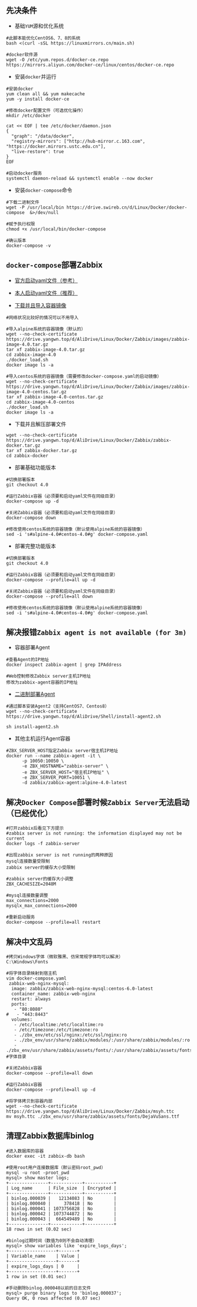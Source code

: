 ## 先决条件

- 基础`YUM`源和优化系统

```shell
#此脚本能优化CentOS6、7、8的系统
bash <(curl -sSL https://linuxmirrors.cn/main.sh)

#docker软件源
wget -O /etc/yum.repos.d/docker-ce.repo https://mirrors.aliyun.com/docker-ce/linux/centos/docker-ce.repo
```

- 安装`docker`并运行

```shell
#安装docker
yum clean all && yum makecache
yum -y install docker-ce

#修改docker配置文件（可选优化操作）
mkdir /etc/docker

cat << EOF | tee /etc/docker/daemon.json
{
  "graph": "/data/docker",
  "registry-mirrors": ["http://hub-mirror.c.163.com", "https://docker.mirrors.ustc.edu.cn"],
  "live-restore": true
}
EOF

#启动docker服务
systemctl daemon-reload && systemctl enable --now docker
```

- 安装`docker-compose`命令

```shell
#下载二进制文件
wget -P /usr/local/bin https://drive.swireb.cn/d/Linux/Docker/docker-compose  &>/dev/null

#赋予执行权限
chmod +x /usr/local/bin/docker-compose

#确认版本
docker-compose -v
```



## `docker-compose`部署Zabbix

- [官方启动yaml文件（参考）](https://github.com/zabbix/zabbix-docker)
- [本人启动yaml文件（推荐）](https://github.com/Jack-Ywn/zabbix-docker)        

- [下载并且导入容器镜像](https://drive.yangwn.top/AliDrive/Linux/Docker/Zabbix/images)

```shell
#网络状况比较好的情况可以不用导入

#导入alpine系统的容器镜像（默认的）
wget --no-check-certificate https://drive.yangwn.top/d/AliDrive/Linux/Docker/Zabbix/images/zabbix-image-4.0.tar.gz
tar xf zabbix-image-4.0.tar.gz
cd zabbix-image-4.0
./docker_load.sh
docker image ls -a

#导入centos系统的容器镜像（需要修改docker-compose.yaml的启动镜像）
wget --no-check-certificate https://drive.yangwn.top/d/AliDrive/Linux/Docker/Zabbix/images/zabbix-image-4.0-centos.tar.gz
tar xf zabbix-image-4.0-centos.tar.gz
cd zabbix-image-4.0-centos
./docker_load.sh
docker image ls -a
```

- 下载并且解压部署文件

```shell
wget --no-check-certificate https://drive.yangwn.top/d/AliDrive/Linux/Docker/Zabbix/zabbix-docker.tar.gz
tar xf zabbix-docker.tar.gz
cd zabbix-docker
```

- 部署基础功能版本

```shell
#切换部署版本
git checkout 4.0 

#运行Zabbix容器（必须要和启动yaml文件在同级目录）
docker-compose up -d

#关闭Zabbix容器（必须要和启动yaml文件在同级目录）
docker-compose down

#修改使用centos系统的容器镜像（默认使用alpine系统的容器镜像）
sed -i 's#alpine-4.0#centos-4.0#g' docker-compose.yaml
```

- 部署完整功能版本

```shell
#切换部署版本
git checkout 4.0 

#运行Zabbix容器（必须要和启动yaml文件在同级目录）
docker-compose --profile=all up -d

#关闭Zabbix容器（必须要和启动yaml文件在同级目录）
docker-compose --profile=all down

#修改使用centos系统的容器镜像（默认使用alpine系统的容器镜像）
sed -i 's#alpine-4.0#centos-4.0#g' docker-compose.yaml
```



## 解决报错`Zabbix agent is not available (for 3m)`

- 容器部署Agent

```shell
#查看Agent的IP地址
docker inspect zabbix-agent | grep IPAddress 

#Web控制修改Zabbix server主机IP地址
修改为zabbix-agent容器的IP地址
```

- [二进制部署Agent](https://www.zabbix.com/documentation/current/zh/manual/appendix/config/zabbix_agentd)

```shell
#通过脚本安装Agent2（支持CentOS7、Centos8）
wget --no-check-certificate https://drive.yangwn.top/d/AliDrive/Shell/install-agent2.sh

sh install-agent2.sh
```

- 其他主机运行Agent容器

```shell
#ZBX_SERVER_HOST指定Zabbix server宿主机IP地址   
docker run --name zabbix-agent -it \
      -p 10050:10050 \
      -e ZBX_HOSTNAME="zabbix-server" \
      -e ZBX_SERVER_HOST="宿主机IP地址" \
      -e ZBX_SERVER_PORT=10051 \
      -d zabbix/zabbix-agent:alpine-4.0-latest  
```



## 解决`Docker Compose`部署时候`Zabbix Server`无法启动（已经优化）

```shell
#打开zabbix后看见下方提示
#zabbix server is not running: the information displayed may not be current
docker logs -f zabbix-server

#出现zabbix server is not running的两种原因
mysql连接数量受限制
zabbix server的缓存大小受限制

#zabbix server的缓存大小调整
ZBX_CACHESIZE=2048M

#mysql连接数量调整
max_connections=2000
mysqlx_max_connections=2000

#重新启动服务
docker-compose --profile=all restart
```

## 解决中文乱码

```shell
#拷贝Windows字体（微软雅黑、仿宋常规字体均可以解决）
C:\Windows\Fonts

#将字体目录映射到宿主机
vim docker-compose.yaml
 zabbix-web-nginx-mysql:
  image: zabbix/zabbix-web-nginx-mysql:centos-6.0-latest
  container_name: zabbix-web-nginx
  restart: always
  ports:
   - "80:8080"
#   - "443:8443"
  volumes:
   - /etc/localtime:/etc/localtime:ro
   - /etc/timezone:/etc/timezone:ro
   - ./zbx_env/etc/ssl/nginx:/etc/ssl/nginx:ro
   - ./zbx_env/usr/share/zabbix/modules/:/usr/share/zabbix/modules/:ro
   - ./zbx_env/usr/share/zabbix/assets/fonts/:/usr/share/zabbix/assets/fonts/:ro #字体目录

#关闭Zabbix容器
docker-compose --profile=all down

#运行Zabbix容器
docker-compose --profile=all up -d

#将字体拷贝到容器内部
wget --no-check-certificate https://drive.yangwn.top/d/AliDrive/Linux/Docker/Zabbix/msyh.ttc
mv msyh.ttc ./zbx_env/usr/share/zabbix/assets/fonts/DejaVuSans.ttf
```


## 清理Zabbix数据库binlog

```shell
#进入数据库的容器
docker exec -it zabbix-db bash

#使用root用户连接数据库（默认密码root_pwd）
mysql -u root -proot_pwd
mysql> show master logs;
+---------------+------------+-----------+
| Log_name      | File_size  | Encrypted |
+---------------+------------+-----------+
| binlog.000039 |   12134083 | No        |
| binlog.000040 |     378418 | No        |
| binlog.000041 | 1073756828 | No        |
| binlog.000042 | 1073744872 | No        |
| binlog.000043 |  664549489 | No        |
+---------------+------------+-----------+
18 rows in set (0.02 sec)

#binlog过期时间（数值为0则不会自动清理）
mysql> show variables like 'expire_logs_days';
+------------------+-------+
| Variable_name    | Value |
+------------------+-------+
| expire_logs_days | 0     |
+------------------+-------+
1 row in set (0.01 sec)

#手动删除binlog.000040以前的日志文件
mysql> purge binary logs to 'binlog.000037';
Query OK, 0 rows affected (0.07 sec)
```
